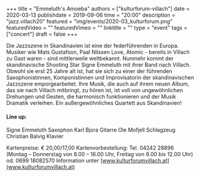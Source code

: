 +++
title = "Emmeluth's Amoeba"
authors = ["kulturforum-villach"]
date = 2020-03-13
publishdate = 2019-09-06
time = "20:00"
description = "jazz.villach20"
featured = "img/events/2020-03_kulturforum.png"
featuredVideo = ""
featuredVimeo = ""
linktitle = ""
type = "event"
tags = ["concert"]
draft = false
+++

Die Jazzszene in Skandinavien ist eine der federführenden in Europa. Musiker wie Mats Gustafson, Paal Nilssen Love, Atomic - bereits in Villach zu Gast waren - sind mittlerweile weltbekannt. Nunmehr kommt der skandinavische Shooting Star Signe Emmeluth mit ihrer Band nach Villach. Obwohl sie erst 25 Jahre alt ist, hat sie sich zu einer der führenden Saxophonistinnen, Komponistinnen und Improvisatorin der skandinavischen Jazzszene emporgearbeitet. Ihre Musik, die auch auf ihrem neuen Album, das sie nach Villach mitbringt, zu hören ist, ist voll von ungewöhnlichen Drehungen und Gesten, die harmonisch funktionieren und der Musik Dramatik verleihen.
Ein außergewöhnliches Quartett aus Skandinavien!

#### Line up:
Signe Emmeluth Saxophon
Karl Bjora Gitarre
Ole Mofjell Schlagzeug
Christian Balvig Klavier

Kartenpreise: € 20,00/17,00
Kartenvorbestellung: Tel. 04242 28896 (Montag – Donnerstag von 8.00 – 16.00 Uhr, Freitag von 8.00 bis 12.00 Uhr) od. 0699 18082570
Information unter [www.kulturforumvillach.at](www.kulturforumvillach.at)
